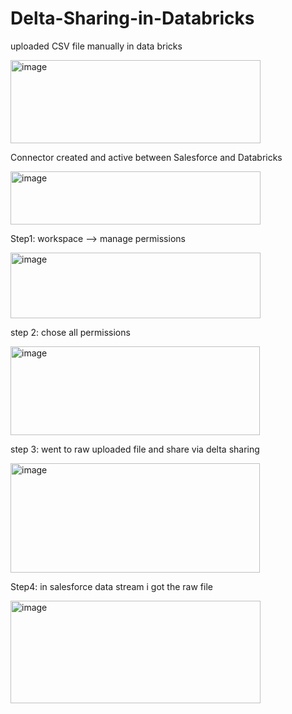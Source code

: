 # Delta-Sharing-in-Databricks

uploaded CSV file manually in data bricks 

<img width="400" height="133" alt="image" src="https://github.com/user-attachments/assets/30c55fab-26cf-467a-b114-1593be5b7364" />

Connector created and active between Salesforce and Databricks

<img width="400" height="85" alt="image" src="https://github.com/user-attachments/assets/ed16dcfb-a868-412c-8dd0-dba7c4711df2" />



Step1: workspace --> manage permissions

<img width="400" height="105" alt="image" src="https://github.com/user-attachments/assets/7fb3c3db-eaf2-41e3-956d-d0bf80a1f0a5" />


 

step 2: chose all permissions

<img width="399" height="142" alt="image" src="https://github.com/user-attachments/assets/d531a52e-3ef2-4373-ac93-171957591a03" />


step 3: went to raw uploaded file and share via delta sharing

<img width="399" height="175" alt="image" src="https://github.com/user-attachments/assets/f57a2414-aa28-4d87-be56-5b7e9dfc3ab1" />


Step4: in salesforce data stream i got the raw file

<img width="400" height="164" alt="image" src="https://github.com/user-attachments/assets/fc100684-14d4-48e9-9018-f21db569c2bb" />


 
